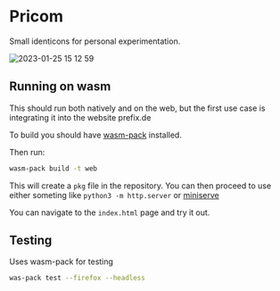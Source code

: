 # Pricom

Small identicons for personal experimentation.


![2023-01-25 15 12 59](https://user-images.githubusercontent.com/417374/214806905-62a73d70-14c7-404e-b7e4-dcc2077276ae.gif)

## Running on wasm

This should run both natively and on the web, but the first use case is integrating it into the website prefix.de

To build you should have [wasm-pack](https://github.com/rustwasm/wasm-pack) installed.

Then run:

```bash
wasm-pack build -t web
```

This will create a `pkg` file in the repository. You can then proceed to use either someting like `python3 -m http.server` or [miniserve](https://github.com/svenstaro/miniserve)

You can navigate to the `index.html` page and try it out.

## Testing

Uses wasm-pack for testing
```bash
was-pack test --firefox --headless
```
